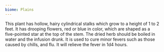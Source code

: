 ```yaml
---
biome: Plains
---
```

This plant has hollow, hairy cylindrical stalks which grow to a height of 1 to 2 feet. It has drooping flowers, red or blue in color, which are shaped as a five-pointed star at the top of the stem. The dried herb should be boiled in water and the infusion drunk. It is used to cure minor fevers such as those caused by chills, and flu. It will relieve the fever in 1d4 hours. 

